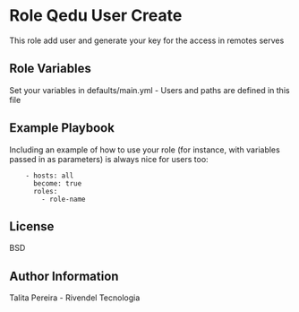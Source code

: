 Role Qedu User Create
=========

This role add user and generate your key for the access in remotes serves


Role Variables
--------------
Set your variables in defaults/main.yml - Users and paths are defined in this file

Example Playbook
----------------

Including an example of how to use your role (for instance, with variables passed in as parameters) is always nice for users too:

        - hosts: all
          become: true
          roles:
            - role-name
License
-------

BSD

Author Information
------------------

Talita Pereira - Rivendel Tecnologia
